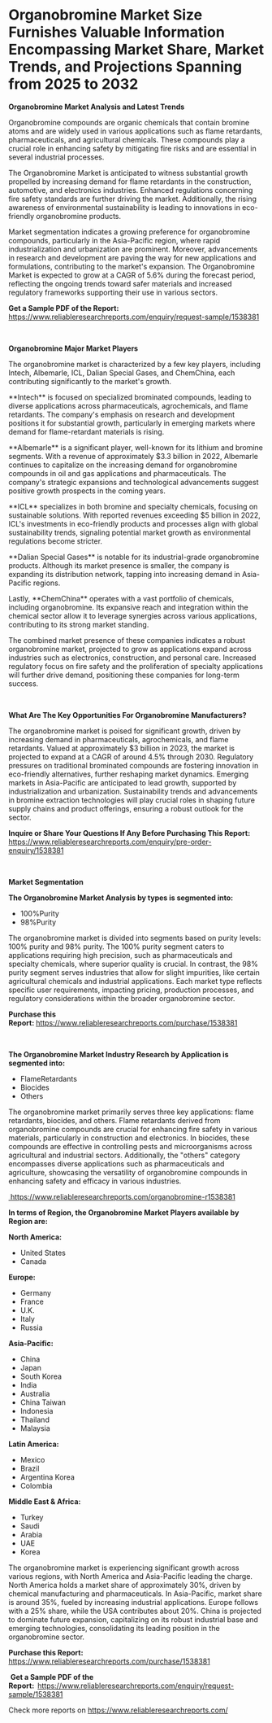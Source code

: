 <p><h1>Organobromine Market Size Furnishes Valuable Information Encompassing Market Share, Market Trends, and Projections Spanning from 2025 to 2032</h1></p><p><strong>Organobromine Market Analysis and Latest Trends</strong></p>
<p><p>Organobromine compounds are organic chemicals that contain bromine atoms and are widely used in various applications such as flame retardants, pharmaceuticals, and agricultural chemicals. These compounds play a crucial role in enhancing safety by mitigating fire risks and are essential in several industrial processes.</p><p>The Organobromine Market is anticipated to witness substantial growth propelled by increasing demand for flame retardants in the construction, automotive, and electronics industries. Enhanced regulations concerning fire safety standards are further driving the market. Additionally, the rising awareness of environmental sustainability is leading to innovations in eco-friendly organobromine products.</p><p>Market segmentation indicates a growing preference for organobromine compounds, particularly in the Asia-Pacific region, where rapid industrialization and urbanization are prominent. Moreover, advancements in research and development are paving the way for new applications and formulations, contributing to the market's expansion. The Organobromine Market is expected to grow at a CAGR of 5.6% during the forecast period, reflecting the ongoing trends toward safer materials and increased regulatory frameworks supporting their use in various sectors.</p></p>
<p><strong>Get a Sample PDF of the Report:&nbsp;</strong> <a href="https://www.reliableresearchreports.com/enquiry/request-sample/1538381?utm_campaign=3446&utm_medium=2&utm_source=Github&utm_content=ia&utm_term=31032025&utm_id=organobromine">https://www.reliableresearchreports.com/enquiry/request-sample/1538381</a></p>
<p>&nbsp;</p>
<p><strong>Organobromine Major Market Players</strong></p>
<p><p>The organobromine market is characterized by a few key players, including Intech, Albemarle, ICL, Dalian Special Gases, and ChemChina, each contributing significantly to the market's growth.</p><p>**Intech** is focused on specialized brominated compounds, leading to diverse applications across pharmaceuticals, agrochemicals, and flame retardants. The company's emphasis on research and development positions it for substantial growth, particularly in emerging markets where demand for flame-retardant materials is rising.</p><p>**Albemarle** is a significant player, well-known for its lithium and bromine segments. With a revenue of approximately $3.3 billion in 2022, Albemarle continues to capitalize on the increasing demand for organobromine compounds in oil and gas applications and pharmaceuticals. The company's strategic expansions and technological advancements suggest positive growth prospects in the coming years.</p><p>**ICL** specializes in both bromine and specialty chemicals, focusing on sustainable solutions. With reported revenues exceeding $5 billion in 2022, ICL's investments in eco-friendly products and processes align with global sustainability trends, signaling potential market growth as environmental regulations become stricter.</p><p>**Dalian Special Gases** is notable for its industrial-grade organobromine products. Although its market presence is smaller, the company is expanding its distribution network, tapping into increasing demand in Asia-Pacific regions.</p><p>Lastly, **ChemChina** operates with a vast portfolio of chemicals, including organobromine. Its expansive reach and integration within the chemical sector allow it to leverage synergies across various applications, contributing to its strong market standing.</p><p>The combined market presence of these companies indicates a robust organobromine market, projected to grow as applications expand across industries such as electronics, construction, and personal care. Increased regulatory focus on fire safety and the proliferation of specialty applications will further drive demand, positioning these companies for long-term success.</p></p>
<p>&nbsp;</p>
<p><strong>What Are The Key Opportunities For Organobromine Manufacturers?</strong></p>
<p><p>The organobromine market is poised for significant growth, driven by increasing demand in pharmaceuticals, agrochemicals, and flame retardants. Valued at approximately $3 billion in 2023, the market is projected to expand at a CAGR of around 4.5% through 2030. Regulatory pressures on traditional brominated compounds are fostering innovation in eco-friendly alternatives, further reshaping market dynamics. Emerging markets in Asia-Pacific are anticipated to lead growth, supported by industrialization and urbanization. Sustainability trends and advancements in bromine extraction technologies will play crucial roles in shaping future supply chains and product offerings, ensuring a robust outlook for the sector.</p></p>
<p><strong>Inquire or Share Your Questions If Any Before Purchasing This Report:</strong> <a href="https://www.reliableresearchreports.com/enquiry/pre-order-enquiry/1538381?utm_campaign=3446&utm_medium=2&utm_source=Github&utm_content=ia&utm_term=31032025&utm_id=organobromine">https://www.reliableresearchreports.com/enquiry/pre-order-enquiry/1538381</a></p>
<p>&nbsp;</p>
<p><strong>Market Segmentation</strong></p>
<p><strong>The Organobromine Market Analysis by types is segmented into:</strong></p>
<p><ul><li>100%Purity</li><li>98%Purity</li></ul></p>
<p><p>The organobromine market is divided into segments based on purity levels: 100% purity and 98% purity. The 100% purity segment caters to applications requiring high precision, such as pharmaceuticals and specialty chemicals, where superior quality is crucial. In contrast, the 98% purity segment serves industries that allow for slight impurities, like certain agricultural chemicals and industrial applications. Each market type reflects specific user requirements, impacting pricing, production processes, and regulatory considerations within the broader organobromine sector.</p></p>
<p><strong>Purchase this Report:&nbsp;</strong><a href="https://www.reliableresearchreports.com/purchase/1538381?utm_campaign=3446&utm_medium=2&utm_source=Github&utm_content=ia&utm_term=31032025&utm_id=organobromine">https://www.reliableresearchreports.com/purchase/1538381</a></p>
<p>&nbsp;</p>
<p><strong>The Organobromine Market Industry Research by Application is segmented into:</strong></p>
<p><ul><li>FlameRetardants</li><li>Biocides</li><li>Others</li></ul></p>
<p><p>The organobromine market primarily serves three key applications: flame retardants, biocides, and others. Flame retardants derived from organobromine compounds are crucial for enhancing fire safety in various materials, particularly in construction and electronics. In biocides, these compounds are effective in controlling pests and microorganisms across agricultural and industrial sectors. Additionally, the "others" category encompasses diverse applications such as pharmaceuticals and agriculture, showcasing the versatility of organobromine compounds in enhancing safety and efficacy in various industries.</p></p>
<p><a href="https://www.reliableresearchreports.com/organobromine-r1538381?utm_campaign=3446&utm_medium=2&utm_source=Github&utm_content=ia&utm_term=31032025&utm_id=organobromine">&nbsp;https://www.reliableresearchreports.com/organobromine-r1538381</a></p>
<p><strong>In terms of Region, the Organobromine Market Players available by Region are:</strong></p>
<p>
    <p> <strong> North America: </strong>
        <ul>
            <li>United States</li>
            <li>Canada</li>
        </ul>
        </p> 
    <p> <strong> Europe: </strong>
        <ul>
            <li>Germany</li>
            <li>France</li>
            <li>U.K.</li>
            <li>Italy</li>
            <li>Russia</li>
        </ul>
        </p> 
    <p> <strong> Asia-Pacific: </strong>
        <ul>
            <li>China</li>
            <li>Japan</li>
            <li>South Korea</li>
            <li>India</li>
            <li>Australia</li>
            <li>China Taiwan</li>
            <li>Indonesia</li>
            <li>Thailand</li>
            <li>Malaysia</li>
        </ul>
        </p> 
    <p> <strong> Latin America: </strong>
        <ul>
            <li>Mexico</li>
            <li>Brazil</li>
            <li>Argentina Korea</li>
            <li>Colombia</li>
        </ul>
        </p> 
    <p> <strong> Middle East & Africa: </strong>
        <ul>
            <li>Turkey</li>
            <li>Saudi</li>
            <li>Arabia</li>
            <li>UAE</li>
            <li>Korea</li>
        </ul>
    </p>
    </p>
<p><p>The organobromine market is experiencing significant growth across various regions, with North America and Asia-Pacific leading the charge. North America holds a market share of approximately 30%, driven by chemical manufacturing and pharmaceuticals. In Asia-Pacific, market share is around 35%, fueled by increasing industrial applications. Europe follows with a 25% share, while the USA contributes about 20%. China is projected to dominate future expansion, capitalizing on its robust industrial base and emerging technologies, consolidating its leading position in the organobromine sector.</p></p>
<p><strong>Purchase this Report: </strong><a href="https://www.reliableresearchreports.com/purchase/1538381?utm_campaign=3446&utm_medium=2&utm_source=Github&utm_content=ia&utm_term=31032025&utm_id=organobromine">https://www.reliableresearchreports.com/purchase/1538381</a></p>
<p>&nbsp;<strong>Get a Sample PDF of the Report:&nbsp;&nbsp;</strong><a href="https://www.reliableresearchreports.com/enquiry/request-sample/1538381?utm_campaign=3446&utm_medium=2&utm_source=Github&utm_content=ia&utm_term=31032025&utm_id=organobromine">https://www.reliableresearchreports.com/enquiry/request-sample/1538381</a></p>
<p><strong></strong></p>
<p>Check more reports on <a href="https://www.reliableresearchreports.com/?utm_campaign=3446&utm_medium=2&utm_source=Github&utm_content=ia&utm_term=31032025&utm_id=organobromine">https://www.reliableresearchreports.com/</a></p>